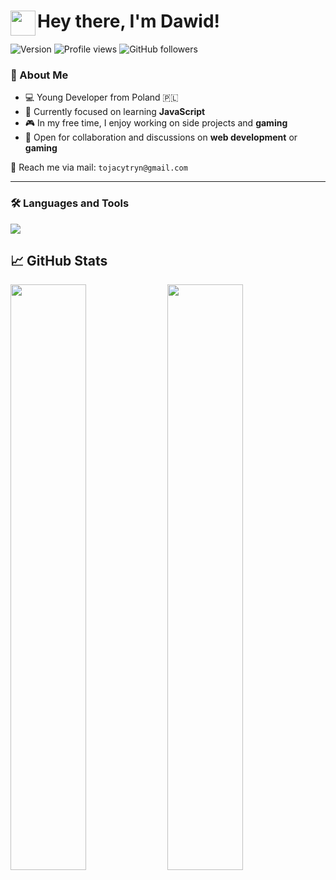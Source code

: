 # <img src="https://user-images.githubusercontent.com/39513876/112366216-8cfe7400-8cfe-11eb-8116-7d3dbae20e97.gif" width="40" align="left"/> Hey there, I'm Dawid!

<p align="left">
  <img src="https://img.shields.io/badge/Version-14.06.2025-informational" alt="Version" style="display: inline-block;" />
  <img src="https://komarev.com/ghpvc/?username=tojacytryn" alt="Profile views" style="display: inline-block;" />
  <a href="https://github.com/tojacytryn">
    <img src="https://img.shields.io/github/followers/tojacytryn?label=follow&style=social" alt="GitHub followers" style="display: inline-block;" />
  </a>
</p>

### 📌 About Me

- 💻 Young Developer from Poland 🇵🇱  
- 🌱 Currently focused on learning **JavaScript**  
- 🎮 In my free time, I enjoy working on side projects and **gaming**  
- 💬 Open for collaboration and discussions on **web development** or **gaming**

📩 Reach me via mail: `tojacytryn@gmail.com`

---

### 🛠 Languages and Tools

<p align="left">
  <img src="https://skillicons.dev/icons?i=html,css,tailwind,js,ts,nodejs,python,php,cpp,mysql,discordjs,git,github,vscode,notion,npm,pr,gmail,figma,windows,linux&perline=7" />
</p>


## 📈 GitHub Stats 

<div>
  <img src="https://github-readme-stats.vercel.app/api?username=tojacytryn&show_icons=true&hide_border=true&theme=dark" style="width: 49%;" />
  <img src="https://github-readme-stats.vercel.app/api/top-langs/?username=tojacytryn&layout=compact&langs_count=8&hide_border=true&theme=dark" style="width: 49%;" />
</div>
